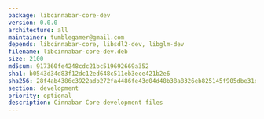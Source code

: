 ```yaml
---
package: libcinnabar-core-dev
version: 0.0.0
architecture: all
maintainer: tumblegamer@gmail.com
depends: libcinnabar-core, libsdl2-dev, libglm-dev
filename: libcinnabar-core-dev.deb
size: 2100
md5sum: 917360fe4248cdc21bc519692669a352
sha1: b0543d34d83f12dc12ed648c511eb3ece421b2e6
sha256: 28f4ab4386c3922adb272fa4486fe43d04d48b38a8326eb825145f905dbe31d8
section: development
priority: optional
description: Cinnabar Core development files
---
```

